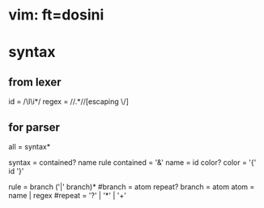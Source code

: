 # vim: ft=dosini
# syntax
## from lexer
id = /\I\i*/
regex = /\/.*\//[escaping \\/]

## for parser
all = syntax*

syntax = contained? name rule
contained = '&'
name = id color?
color = '{' id '}'

rule = branch ('|' branch)*
#branch = atom repeat?
branch = atom
atom = name | regex
#repeat = '?' | '*' | '+'

